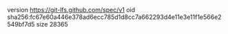 version https://git-lfs.github.com/spec/v1
oid sha256:fc67e60a446e378ad6ecc785d1d8cc7a662293d4e11e3e11f1e566e2549bf7d5
size 28365
